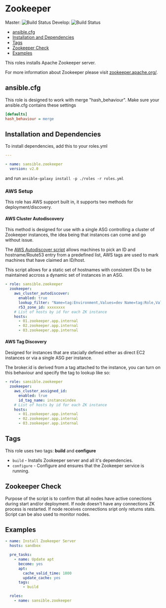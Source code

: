 # Zookeeper

Master: ![Build Status](https://travis-ci.org/sansible/zookeeper.svg?branch=master)
Develop: ![Build Status](https://travis-ci.org/sansible/zookeeper.svg?branch=develop)

* [ansible.cfg](#ansible-cfg)
* [Installation and Dependencies](#installation-and-dependencies)
* [Tags](#tags)
* [Zookeeper Check](#zookeeper-check)
* [Examples](#examples)

This roles installs Apache Zookeeper server.

For more information about Zookeeper please visit
[zookeeper.apache.org/](http://zookeeper.apache.org/).




## ansible.cfg

This role is designed to work with merge "hash_behaviour". Make sure your
ansible.cfg contains these settings

```INI
[defaults]
hash_behaviour = merge
```



## Installation and Dependencies

To install dependencies, add this to your roles.yml

```YAML
---

- name: sansible.zookeeper
  version: v2.0
```

and run `ansible-galaxy install -p ./roles -r roles.yml`




### AWS Setup

This role has AWS support built in, it supports two methods for deployment/discovery.

#### AWS Cluster Autodiscovery

This method is designed for use with a single ASG controlling a cluster of Zookeeper
instances, the idea being that instances can come and go without issue.

The [AWS Autodiscover script](/files/aws_cluster_autodiscover) allows machines to pick an
ID and hostname/Route53 entry from a predefined list, AWS tags are used to mark machines
that have claimed an ID/host.

This script allows for a static set of hostnames with consistent IDs to be maintained
accross a dynamic set of instances in an ASG.

```YAML
- role: sansible.zookeeper
  zookeeper:
    aws_cluster_autodiscover:
      enabled: true
      lookup_filter: "Name=tag:Environment,Values=dev Name=tag:Role,Values=zookeeper"
      r53_zone_id: xxxxxxxx
    # List of hosts by id for each ZK instance
    hosts:
      - 01.zookeeper.app.internal
      - 02.zookeeper.app.internal
      - 03.zookeeper.app.internal
```

#### AWS Tag Discovery

Designed for instances that are stacially defined either as direct EC2 instances or
via a single ASG per instance.

The broker.id is derived from a tag attached to the instance, you can turn on this
behaviour and specify the tag to lookup like so:

```YAML
- role: sansible.zookeeper
  zookeeper:
    aws_cluster_assigned_id:
      enabled: true
      id_tag_name: instanceindex
    # List of hosts by id for each ZK instance
    hosts:
      - 01.zookeeper.app.internal
      - 02.zookeeper.app.internal
      - 03.zookeeper.app.internal
```




## Tags

This role uses two tags: **build** and **configure**

* `build` - Installs Zookeeper server and all it's dependencies.
* `configure` - Configure and ensures that the Zookeeper service is running.




## Zookeeper Check

Purpose of the script is to confirm that all nodes have active conections during start and/or deployment.
If node doesn't have any connections ZK process is restarted. If node receives connections sript only returns stats.
Script can be also used to monitor nodes.




## Examples

```YAML
- name: Install Zookeeper Server
  hosts: sandbox

  pre_tasks:
    - name: Update apt
      become: yes
      apt:
        cache_valid_time: 1800
        update_cache: yes
      tags:
        - build

  roles:
    - name: sansible.zookeeper
```
